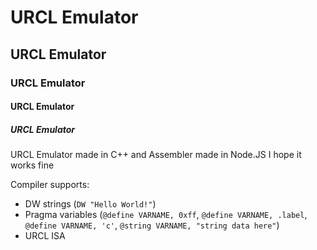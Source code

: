 # URCL Emulator
## URCL Emulator
### URCL Emulator
#### URCL Emulator
##### URCL Emulator
URCL Emulator made in C++ and Assembler made in Node.JS
I hope it works fine

Compiler supports:
- DW strings (`DW "Hello World!"`)
- Pragma variables (`@define VARNAME, 0xff`, `@define VARNAME, .label`, `@define VARNAME, 'c'`, `@string VARNAME, "string data here"`)
- URCL ISA
